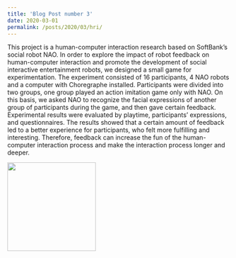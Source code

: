 ```yaml
---
title: 'Blog Post number 3'
date: 2020-03-01
permalink: /posts/2020/03/hri/
---
```


This project is a human-computer interaction research based on SoftBank’s social robot NAO. In order to explore the impact of robot feedback on human-computer interaction and promote the development of social interactive entertainment robots, we designed a small game for experimentation. The experiment consisted of 16 participants, 4 NAO robots and a computer with Choregraphe installed. Participants were divided into two groups, one group played an action imitation game only with NAO. On this basis, we asked NAO to recognize the facial expressions of another group of participants during the game, and then gave certain feedback. Experimental results were evaluated by playtime, participants’ expressions, and questionnaires. The results showed that a certain amount of feedback led to a better experience for participants, who felt more fulfilling and interesting. Therefore, feedback can increase the fun of the human-computer interaction process and make the interaction process longer and deeper.
<div style="display: flex; align-items: center;">
  <img src='/images/hrI.png' style="height: 200px;">
</div>
